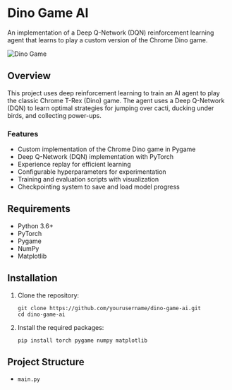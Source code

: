 # Dino Game AI

An implementation of a Deep Q-Network (DQN) reinforcement learning agent that learns to play a custom version of the Chrome Dino game.

![Dino Game](https://storage.googleapis.com/gweb-uniblog-publish-prod/original_images/Social_dino-with-hat.gif)

## Overview

This project uses deep reinforcement learning to train an AI agent to play the classic Chrome T-Rex (Dino) game. The agent uses a Deep Q-Network (DQN) to learn optimal strategies for jumping over cacti, ducking under birds, and collecting power-ups.

### Features

- Custom implementation of the Chrome Dino game in Pygame
- Deep Q-Network (DQN) implementation with PyTorch
- Experience replay for efficient learning
- Configurable hyperparameters for experimentation
- Training and evaluation scripts with visualization
- Checkpointing system to save and load model progress

## Requirements

- Python 3.6+
- PyTorch
- Pygame
- NumPy
- Matplotlib

## Installation

1. Clone the repository:
   ```
   git clone https://github.com/yourusername/dino-game-ai.git
   cd dino-game-ai
   ```

2. Install the required packages:
   ```
   pip install torch pygame numpy matplotlib
   ```

## Project Structure

- `main.py`
